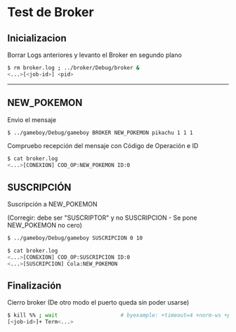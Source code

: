 # Test de Broker

## Inicializacion

Borrar Logs anteriores y levanto el Broker en segundo plano

```bash
$ rm broker.log ; ../broker/Debug/broker &
<...>[<job-id>] <pid>
```

- - - - - - - - - - - - -

## NEW_POKEMON

Envio el mensaje

```bash
$ ../gameboy/Debug/gameboy BROKER NEW_POKEMON pikachu 1 1 1
```

Compruebo recepción del mensaje con Código de Operación e ID

```bash
$ cat broker.log
<...>[CONEXION] COD_OP:NEW_POKEMON ID:0
```

## SUSCRIPCIÓN

Suscripción a NEW_POKEMON

(Corregir: debe ser "SUSCRIPTOR" y no SUSCRIPCION -  Se pone NEW_POKEMON no cero)

```bash
$ ../gameboy/Debug/gameboy SUSCRIPCION 0 10
```

```bash
$ cat broker.log
<...>[CONEXION] COD_OP:SUSCRIPCION ID:0
<...>[SUSCRIPCION] Cola:NEW_POKEMON
```

## Finalización

Cierro broker (De otro modo el puerto queda sin poder usarse)

```bash
$ kill %% ; wait                    # byexample: +timeout=4 +norm-ws +paste
[<job-id>]+ Term<...>
```
